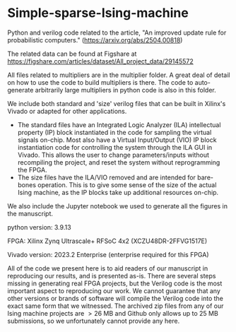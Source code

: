 # Simple-sparse-Ising-machine
Python and verilog code related to the article, "An improved update rule for probabilistic computers." (https://arxiv.org/abs/2504.00818)

The related data can be found at Figshare at https://figshare.com/articles/dataset/All_project_data/29145572

All files related to multipliers are in the multiplier folder. A great deal of detail on how to use the code to build multipliers is there. The code to auto-generate arbitrarily large multipliers in python code is also in this folder.

We include both standard and 'size' verilog files that can be built in Xilinx's Vivado or adapted for other applications. 
- The standard files have an Integrated Logic Analyzer (ILA) intellectual property (IP) block instantiated in the code for sampling the virtual signals on-chip. Most also have a Virtual Input/Output (VIO) IP block instantiation code for controlling the system through the ILA GUI in Vivado. This allows the user to change parameters/inputs without recompiling the project, and reset the system without reprogramming the FPGA. 
- The size files have the ILA/VIO removed and are intended for bare-bones operation. This is to give some sense of the size of the actual Ising machine, as the IP blocks take up additional resources on-chip.

We also include the Jupyter notebook we used to generate all the figures in the manuscript.

python version: 3.9.13

FPGA: Xilinx Zynq Ultrascale+ RFSoC 4x2 (XCZU48DR-2FFVG1517E)

Vivado version: 2023.2 Enterprise (enterprise required for this FPGA)

All of the code we present here is to aid readers of our manuscript in reproducing our results, and is presented as-is. There are several steps missing in generating real FPGA projects, but the Verilog code is the most important aspect to reproducing our work. We cannot guarantee that any other versions or brands of software will compile the Verilog code into the exact same form that we witnessed. The archived zip files from any of our Ising machine projects are $> 26$ MB and Github only allows up to 25 MB submissions, so we unfortunately cannot provide any here.
